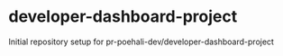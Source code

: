 # developer-dashboard-project

Initial repository setup for pr-poehali-dev/developer-dashboard-project